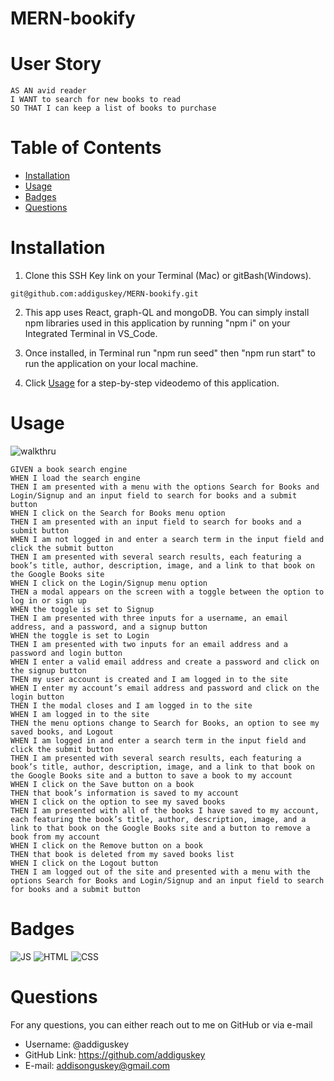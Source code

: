 # MERN-bookify

# User Story

```
AS AN avid reader
I WANT to search for new books to read
SO THAT I can keep a list of books to purchase
```

# Table of Contents

- [Installation](#installation)
- [Usage](#usage)
- [Badges](#badges)
- [Questions](#questions)

# Installation

1. Clone this SSH Key link on your Terminal (Mac) or gitBash(Windows).

```
git@github.com:addiguskey/MERN-bookify.git
```

2. This app uses React, graph-QL and mongoDB. You can simply install npm libraries used in this application by running "npm i" on your Integrated Terminal in VS_Code.

3. Once installed, in Terminal run "npm run seed" then "npm run start" to run the application on your local machine.

4. Click [Usage](#usage) for a step-by-step videodemo of this application.

# Usage

![walkthru](./client/public/images/book-serach-demp.gif)

```
GIVEN a book search engine
WHEN I load the search engine
THEN I am presented with a menu with the options Search for Books and Login/Signup and an input field to search for books and a submit button
WHEN I click on the Search for Books menu option
THEN I am presented with an input field to search for books and a submit button
WHEN I am not logged in and enter a search term in the input field and click the submit button
THEN I am presented with several search results, each featuring a book’s title, author, description, image, and a link to that book on the Google Books site
WHEN I click on the Login/Signup menu option
THEN a modal appears on the screen with a toggle between the option to log in or sign up
WHEN the toggle is set to Signup
THEN I am presented with three inputs for a username, an email address, and a password, and a signup button
WHEN the toggle is set to Login
THEN I am presented with two inputs for an email address and a password and login button
WHEN I enter a valid email address and create a password and click on the signup button
THEN my user account is created and I am logged in to the site
WHEN I enter my account’s email address and password and click on the login button
THEN I the modal closes and I am logged in to the site
WHEN I am logged in to the site
THEN the menu options change to Search for Books, an option to see my saved books, and Logout
WHEN I am logged in and enter a search term in the input field and click the submit button
THEN I am presented with several search results, each featuring a book’s title, author, description, image, and a link to that book on the Google Books site and a button to save a book to my account
WHEN I click on the Save button on a book
THEN that book’s information is saved to my account
WHEN I click on the option to see my saved books
THEN I am presented with all of the books I have saved to my account, each featuring the book’s title, author, description, image, and a link to that book on the Google Books site and a button to remove a book from my account
WHEN I click on the Remove button on a book
THEN that book is deleted from my saved books list
WHEN I click on the Logout button
THEN I am logged out of the site and presented with a menu with the options Search for Books and Login/Signup and an input field to search for books and a submit button
```

# Badges

![JS](https://img.shields.io/static/v1?label=JavaScript&message=94%&color=yellow) ![HTML](https://img.shields.io/static/v1?label=HTML&message=5.0%&color=red) ![CSS](https://img.shields.io/static/v1?label=HTML&message=0.5%&color=blueviolet)

# Questions

For any questions, you can either reach out to me on GitHub or via e-mail

- Username: @addiguskey
- GitHub Link: https://github.com/addiguskey
- E-mail: addisonguskey@gmail.com
